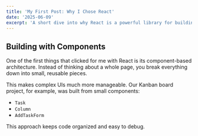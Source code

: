 ```yaml
---
title: 'My First Post: Why I Chose React'
date: '2025-06-09'
excerpt: 'A short dive into why React is a powerful library for building modern user interfaces and my experience getting started with it.'
---
```


## Building with Components

One of the first things that clicked for me with React is its component-based architecture. Instead of thinking about a whole page, you break everything down into small, reusable pieces.

This makes complex UIs much more manageable. Our Kanban board project, for example, was built from small components:

- `Task`
- `Column`
- `AddTaskForm`

This approach keeps code organized and easy to debug.
